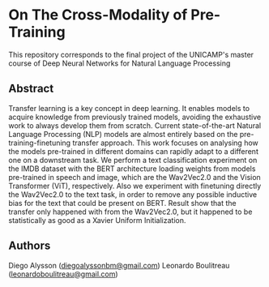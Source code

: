 # On The Cross-Modality of Pre-Training
This repository corresponds to the final project of the UNICAMP's master course of Deep Neural Networks for Natural Language Processing

## Abstract
Transfer learning is a key concept in deep learning. It enables models to acquire knowledge from previously trained models, avoiding the exhaustive work to always develop them from scratch. Current state-of-the-art Natural Language Processing (NLP) models are almost entirely based on the pre-training-finetuning transfer approach. This work focuses on analysing how the models pre-trained in different domains can rapidly adapt to a different one on a downstream task. We perform a text classification experiment on the IMDB dataset with the BERT architecture loading weights from models pre-trained in speech and image, which are the Wav2Vec2.0 and the Vision Transformer (ViT), respectively. Also we experiment with finetuning directly the Wav2Vec2.0 to the text task, in order to remove any possible inductive bias for the text that could be present on BERT. Result show that the transfer only happened with from the Wav2Vec2.0, but it happened to be statistically as good as a Xavier Uniform Initialization.

## Authors
Diego Alysson (diegoalyssonbm@gmail.com)
Leonardo Boulitreau (leonardoboulitreau@gmail.com)